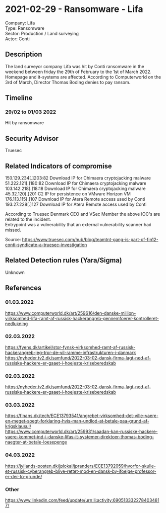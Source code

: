 # 2021-02-29 - Ransomware - Lifa
Company: Lifa   
Type: Ransomware   
Sector: Production / Land surveying  
Actor: Conti   

## Description  
The land surveyor company Lifa was hit by Conti ransomware in the weekend between friday the 29th of February to the 1st of March 2022. Homepage and it-systems are affected.
According to Computerworld on the 3rd of March, Director Thomas Boding denies to pay ransom.

## Timeline
### 29/02 to 01/03 2022
Hit by ransomware

## Security Advisor
Truesec  

## Related Indicators of compromise
150.129.234[.]203:82 Download IP for Chimaera cryptojacking malware  
51.222.121[.]180:82 Download IP for Chimaera cryptojacking malware  
103.142.218[.]18:18 Download IP for Chimaera cryptojacking malware  
45.32.120[.]201 C2 IP for persistence on VMware Horizon VM  
176.113.115[.]107 Download IP for Atera Remote access used by Conti  
193.27.228[.]127 Download IP for Atera Remote access used by Conti  

According to Truesec Denmark CEO and VSec Member the above IOC's are related to the incident.  
Entrypoint was a vulnerability that an external vulnerability scanner had missed.

Source: https://www.truesec.com/hub/blog/teamtnt-gang-is-part-of-fin12-conti-syndicate-a-truesec-investigation

## Related Detection rules (Yara/Sigma)
Unknown

## References   

### 01.03.2022
https://www.computerworld.dk/art/259616/den-danske-million-virksomhed-lifa-ramt-af-russisk-hackerangreb-gennemfoerer-kontrolleret-nedlukning  

### 02.03.2022
https://fyens.dk/artikel/stor-fynsk-virksomhed-ramt-af-russisk-hackerangreb-jeg-tror-de-vil-ramme-infrastrukturen-i-danmark  
https://nyheder.tv2.dk/samfund/2022-03-02-dansk-firma-lagt-ned-af-russiske-hackere-er-gaaet-i-hoejeste-kriseberedskab  

### 02.03.2022
https://nyheder.tv2.dk/samfund/2022-03-02-dansk-firma-lagt-ned-af-russiske-hackere-er-gaaet-i-hoejeste-kriseberedskab

### 03.03.2022
https://finans.dk/tech/ECE13793541/angrebet-virksomhed-det-ville-vaere-en-meget-soegt-forklaring-hvis-man-undlod-at-betale-paa-grund-af-krigsklausul/  
https://www.computerworld.dk/art/259931/saadan-kan-russiske-hackere-vaere-kommet-ind-i-danske-lifas-it-systemer-direktoer-thomas-boding-naegter-at-betale-loesepenge

### 04.03.2022
https://jyllands-posten.dk/jplokal/jpranders/ECE13792059/hvorfor-skulle-et-russisk-cyberangreb-blive-rettet-mod-en-dansk-by-ifoelge-professor-er-der-to-grunde/

### Other
https://www.linkedin.com/feed/update/urn:li:activity:6905133322784034817/

